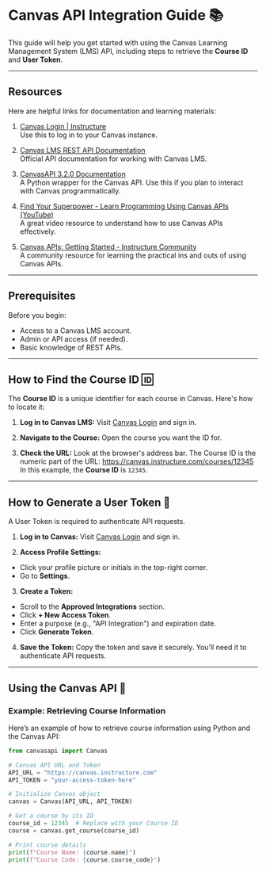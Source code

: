 # Canvas API Integration Guide 📚

This guide will help you get started with using the Canvas Learning Management System (LMS) API, including steps to retrieve the **Course ID** and **User Token**.

---

## Resources

Here are helpful links for documentation and learning materials:

1. [Canvas Login | Instructure](https://canvas.instructure.com/)  
   Use this to log in to your Canvas instance.

2. [Canvas LMS REST API Documentation](https://canvas.instructure.com/doc/api/)  
   Official API documentation for working with Canvas LMS.

3. [CanvasAPI 3.2.0 Documentation](https://canvasapi.readthedocs.io/)  
   A Python wrapper for the Canvas API. Use this if you plan to interact with Canvas programmatically.

4. [Find Your Superpower - Learn Programming Using Canvas APIs (YouTube)](https://www.youtube.com/)  
   A great video resource to understand how to use Canvas APIs effectively.

5. [Canvas APIs: Getting Started - Instructure Community](https://community.canvaslms.com/)  
   A community resource for learning the practical ins and outs of using Canvas APIs.

---

## Prerequisites

Before you begin:
- Access to a Canvas LMS account.
- Admin or API access (if needed).
- Basic knowledge of REST APIs.

---

## How to Find the Course ID 🆔

The **Course ID** is a unique identifier for each course in Canvas. Here's how to locate it:

1. **Log in to Canvas LMS:**
   Visit [Canvas Login](https://canvas.instructure.com/) and sign in.

2. **Navigate to the Course:**
   Open the course you want the ID for.

3. **Check the URL:**
   Look at the browser's address bar. The Course ID is the numeric part of the URL:
    https://canvas.instructure.com/courses/12345 In this example, the **Course ID** is `12345`.

---

## How to Generate a User Token 🔑

A User Token is required to authenticate API requests.

1. **Log in to Canvas:**
Visit [Canvas Login](https://canvas.instructure.com/) and sign in.

2. **Access Profile Settings:**
- Click your profile picture or initials in the top-right corner.
- Go to **Settings**.

3. **Create a Token:**
- Scroll to the **Approved Integrations** section.
- Click **+ New Access Token**.
- Enter a purpose (e.g., "API Integration") and expiration date.
- Click **Generate Token**.

4. **Save the Token:**
Copy the token and save it securely. You’ll need it to authenticate API requests.

---

## Using the Canvas API 🚀

### Example: Retrieving Course Information
Here’s an example of how to retrieve course information using Python and the Canvas API:

```python
from canvasapi import Canvas

# Canvas API URL and Token
API_URL = "https://canvas.instructure.com"
API_TOKEN = "your-access-token-here"

# Initialize Canvas object
canvas = Canvas(API_URL, API_TOKEN)

# Get a course by its ID
course_id = 12345  # Replace with your Course ID
course = canvas.get_course(course_id)

# Print course details
print(f"Course Name: {course.name}")
print(f"Course Code: {course.course_code}")